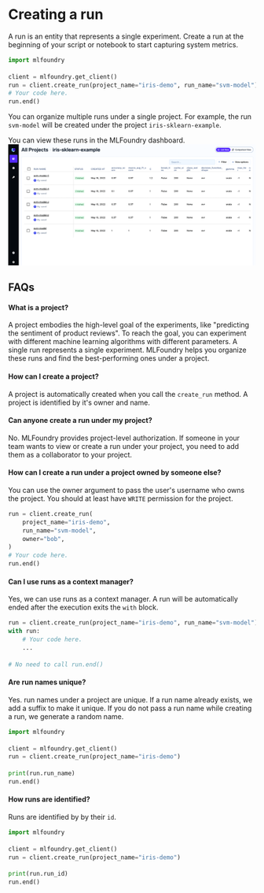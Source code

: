 # Creating a run

A run is an entity that represents a single experiment. Create a run at the beginning of your script or notebook to start capturing system metrics.

```python
import mlfoundry

client = mlfoundry.get_client()
run = client.create_run(project_name="iris-demo", run_name="svm-model")
# Your code here.
run.end()
```
You can organize multiple runs under a single project. For example, the run `svm-model` will be created under the project `iris-sklearn-example`.

You can view these runs in the MLFoundry dashboard.
![Runs in MLFoundry](../../assets/mlf-run.png)

## FAQs
#### What is a project?

A project embodies the high-level goal of the experiments, like "predicting the sentiment of product reviews". To reach the goal, you can experiment with different machine learning algorithms with different parameters. A single run represents a single experiment. MLFoundry helps you organize these runs and find the best-performing ones under a project.

#### How can I create a project?

A project is automatically created when you call the `create_run` method. A project is identified by it's owner and name.

#### Can anyone create a run under my project?

No. MLFoundry provides project-level authorization. If someone in your team wants to view or create a run under your project, you need to add them as a collaborator to your project.

#### How can I create a run under a project owned by someone else?

You can use the owner argument to pass the user's username who owns the project. You should at least have `WRITE` permission for the project.

```python
run = client.create_run(
    project_name="iris-demo",
    run_name="svm-model",
    owner="bob",
)
# Your code here.
run.end()
```

#### Can I use runs as a context manager?

Yes, we can use runs as a context manager. A run will be automatically ended after the execution exits the `with` block.

```python
run = client.create_run(project_name="iris-demo", run_name="svm-model")
with run:
    # Your code here.
    ...

# No need to call run.end()
```

#### Are run names unique?

Yes. run names under a project are unique. If a run name already exists, we add a suffix to make it unique.
If you do not pass a run name while creating a run, we generate a random name.

```python
import mlfoundry

client = mlfoundry.get_client()
run = client.create_run(project_name="iris-demo")

print(run.run_name)
run.end()
```

#### How runs are identified?

Runs are identified by by their `id`.

```python
import mlfoundry

client = mlfoundry.get_client()
run = client.create_run(project_name="iris-demo")

print(run.run_id)
run.end()
```